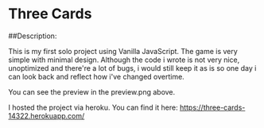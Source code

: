 # Three Cards

##Description:

This is my first solo project using Vanilla JavaScript. The game is very simple with minimal design. Although the code i wrote is not very nice, unoptimized and there're a lot of bugs, i would still keep it as is so one day i can look back and reflect how i've changed overtime.

You can see the preview in the preview.png above.

I hosted the project via heroku. You can find it here:
https://three-cards-14322.herokuapp.com/
